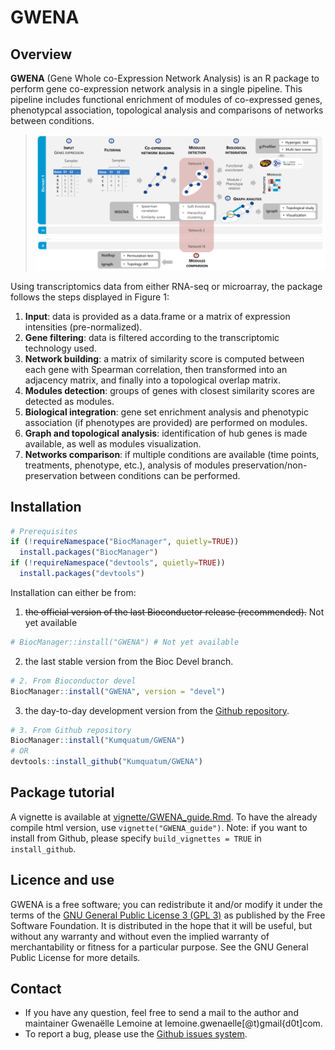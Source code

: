 # GWENA

## Overview
**GWENA** (Gene Whole co-Expression Network Analysis) is an R package to perform gene co-expression network analysis in a single pipeline. This pipeline includes functional enrichment of modules of co-expressed genes, phenotypcal association, topological analysis and comparisons of networks between conditions.

> ![Figure 1. Analysis pipeline of GWENA, from expression data to characterization of the modules and comparison of conditions.](vignettes/figure_pipeline_schema.png)  

Using transcriptomics data from either RNA-seq  or microarray, the package follows the steps displayed in Figure 1:

1. **Input**: data is provided as a data.frame or a matrix of expression intensities (pre-normalized).
2. **Gene filtering**: data is filtered according to the transcriptomic technology used.
3. **Network building**: a matrix of similarity score is computed between each gene with Spearman correlation, then transformed into an adjacency matrix, and finally into a topological overlap matrix.
4. **Modules detection**: groups of genes with closest similarity scores are detected as modules.
5. **Biological integration**: gene set enrichment analysis and phenotypic association (if phenotypes are provided) are performed on modules.
6. **Graph and topological analysis**: identification of hub genes is made available, as well as modules visualization.
7. **Networks comparison**: if multiple conditions are available (time points, treatments, phenotype, etc.), analysis of modules preservation/non-preservation between conditions can be performed.


## Installation
```R
# Prerequisites
if (!requireNamespace("BiocManager", quietly=TRUE))
  install.packages("BiocManager")
if (!requireNamespace("devtools", quietly=TRUE))
  install.packages("devtools")
```

Installation can either be from:

1. ~~the official version of the last Bioconductor release (recommended).~~ Not yet available
```R
# BiocManager::install("GWENA") # Not yet available
```
2. the last stable version from the Bioc Devel branch.
```R
# 2. From Bioconductor devel
BiocManager::install("GWENA", version = "devel")
```
3. the day-to-day development version from the [Github repository](https://github.com/Kumquatum/GWENA).
```R
# 3. From Github repository
BiocManager::install("Kumquatum/GWENA")
# OR
devtools::install_github("Kumquatum/GWENA")
```

## Package tutorial
A vignette is available at [vignette/GWENA_guide.Rmd](vignette/GWENA_guide.Rmd). To have the already compile html version, use `vignette("GWENA_guide")`.
Note: if you want to install from Github, please specify `build_vignettes = TRUE` in `install_github`.


## Licence and use
GWENA is a free software; you can redistribute it and/or modify it under the terms of the [GNU General Public License 3 (GPL 3)](LICENSE.md) as published by the Free Software Foundation. 
It is distributed in the hope that it will be useful, but without any warranty and without even the implied warranty of merchantability or fitness for a particular purpose. See the GNU General Public License for more details.


## Contact
* If you have any question, feel free to send a mail to the author and maintainer Gwenaëlle Lemoine at lemoine.gwenaelle[@t)gmail{d0t]com.
* To report a bug, please use the [Github issues system](https://github.com/Kumquatum/GWENA/issues).
